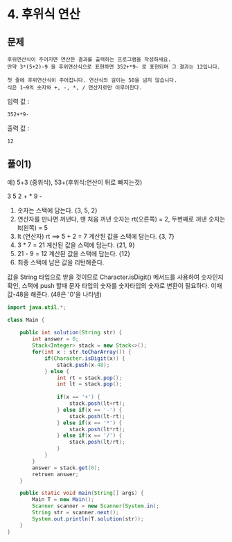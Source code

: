 # 4. 후위식 연산
## 문제
```
후위연산식이 주어지면 연산한 결과를 출력하는 프로그램을 작성하세요.
만약 3*(5+2)-9 을 후위연산식으로 표현하면 352+*9- 로 표현되며 그 결과는 12입니다.

첫 줄에 후위연산식이 주어집니다. 연산식의 길이는 50을 넘지 않습니다.
식은 1~9의 숫자와 +, -, *, / 연산자로만 이루어진다.
```

입력 값 :
```
352+*9-
```

출력 값 : 
```
12
```

## 풀이1)
예) 5+3 (중위식), 53+(후위식:연산이 뒤로 빠지는것)

3 5 2 + * 9 -
1. 숫자는 스택에 담는다. {3, 5, 2} 
2. 연산자를 만나면 꺼낸다, 맨 처음 꺼낸 숫자는 rt(오른쪽) = 2, 두번째로 꺼낸 숫자는 lt(왼쪽) = 5 
3. lt (연산자) rt ==> 5 + 2 = 7 계산된 값을 스택에 담는다. {3, 7}
4. 3 * 7 = 21 계산된 값을 스택에 담는다. {21, 9}
5. 21 - 9 = 12 계산된 값을 스택에 담는다. {12}
6. 최종 스택에 남은 값을 리턴해준다.

값을 String 타입으로 받을 것이므로 Character.isDigit() 메서드를 사용하여 숫자인지 확인, 스택에 push 할때 문자 타입의 숫자를 숫자타입의 숫자로 변환이 필요하다. 이때 값-48을 해준다. (48은 '0'을 나타냄)

```java
import java.util.*;

class Main {
    
	public int solution(String str) {
	    int answer = 0;
	    Stack<Integer> stack = new Stack<>();
	    for(int x : str.toCharArray()) {
	        if(Character.isDigit(x)) {
	            stack.push(x-48);
	        } else {
	            int rt = stack.pop();
	            int lt = stack.pop();
	            
	            if(x == '+') {
	                stack.posh(lt+rt);
	            } else if(x == '-') {
	                stack.posh(lt-rt);
	            } else if(x == '*') {
	                stack.posh(lt*rt);
	            } else if(x == '/') {
	                stack.posh(lt/rt);
	            }
	        }
	    }
	    answer = stack.get(0);
		retruen answer;
	}

	public static void main(String[] args) {
		Main T = new Main();
		Scanner scanner = new Scanner(System.in);
		String str = scanner.next();
		System.out.println(T.solution(str));
	}
}
```